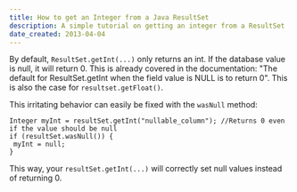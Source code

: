 ```yaml
---
title: How to get an Integer from a Java ResultSet
description: A simple tutorial on getting an integer from a ResultSet
date_created: 2013-04-04
---
```


By default, `ResultSet.getInt(...)` only returns an int. If the database value is null, it will return 0. This is already covered in the documentation: "The default for ResultSet.getInt when the field value is NULL is to return 0". This is also the case for `resultset.getFloat()`.

This irritating behavior can easily be fixed with the `wasNull` method:

```
Integer myInt = resultSet.getInt("nullable_column"); //Returns 0 even if the value should be null
if (resultSet.wasNull()) {
 myInt = null;
}
```

This way, your `resultSet.getInt(...)` will correctly set null values instead of returning 0.

